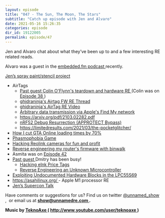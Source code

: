 ```yaml
---
layout: episode
title: "047 - The Sun, The Moon, The Stars"
subtitle: "Catch up episode with Jen and Alvaro"
date: 2021-05-16 15:26:35
categories: episode
dir_id: 19122005
permalink: episode/47
---
```

<p>
 Jen and Alvaro chat about what they’ve been up to and a few interesting RE related reads.
</p>
<p>
 Alvaro was a guest in the
 <a href="https://embedded.fm/episodes/370">
  embedded.fm podcast
 </a>
 recently.
</p>
<p>
 <a href="https://twitter.com/RebelbotJen/status/1392552611564310529">
  Jen’s spray paint/stencil project
 </a>
</p>
<ul>
 <li aria-level="1">
  AirTags
 </li>
 <li style="list-style: none; display: inline">
  <ul>
   <li aria-level="2">
    <a href="https://colinoflynn.com/2021/05/apple-airtag-teardown-test-point-mapping/">
     Past guest Colin O'Flynn's teardown and hardware RE
    </a>
    (Colin was on
    <a href="https://unnamedre.com/episode/38">
     Episode 38
    </a>
    )
   </li>
   <li aria-level="2">
    <a href="https://twitter.com/ghidraninja/status/1391148503196438529">
     ghidraninja's Airtag FW RE Thread
    </a>
   </li>
   <li aria-level="2">
    <a href="https://www.youtube.com/watch?v=_E0PWQvW-14">
     ghidraninja's AirTag RE Video
    </a>
   </li>
   <li aria-level="2">
    <a href="https://positive.security/blog/send-my">
     Arbitrary data transmission via Apple's Find My network
    </a>
   </li>
   <li aria-level="2">
    <a href="https://arxiv.org/pdf/2103.02282.pdf">
     https://arxiv.org/pdf/2103.02282.pdf
    </a>
   </li>
   <li aria-level="2">
    <a href="https://limitedresults.com/2020/06/nrf52-debug-resurrection-approtect-bypass/">
     nRF52 Debug Resurrection (APPROTECT Bypass)
    </a>
   </li>
   <li aria-level="2">
    <a href="https://limitedresults.com/2021/03/the-pocketglitcher/">
     https://limitedresults.com/2021/03/the-pocketglitcher/
    </a>
   </li>
  </ul>
 </li>
 <li aria-level="1">
  <a href="https://nee.lv/2021/02/28/How-I-cut-GTA-Online-loading-times-by-70/">
   How I cut GTA Online loading times by 70%
  </a>
 </li>
 <li aria-level="1">
  <a href="https://store.steampowered.com/app/739630/Phasmophobia/">
   Phasmophobia Game
  </a>
 </li>
 <li aria-level="1">
  <a href="https://www.thirtythreeforty.net/posts/2020/05/hacking-reolink-cameras-for-fun-and-profit/">
   Hacking Reolink cameras for fun and profit
  </a>
 </li>
 <li aria-level="1">
  <a href="https://embeddedbits.org/reverse-engineering-router-firmware-with-binwalk/">
   Reverse engineering my router's firmware with binwalk
  </a>
 </li>
 <li aria-level="1">
  Asmita was on
  <a href="https://unnamedre.com/episode/42">
   Episode 42
  </a>
 </li>
 <li aria-level="1">
  <a href="https://unnamedre.com/episode/43">
   Past guest
  </a>
  Dmitry has been busy!
 </li>
 <li style="list-style: none; display: inline">
  <ul>
   <li aria-level="2">
    <a href="https://dmitry.gr/?r=05.Projects&amp;proj=29.%20eInk%20Price%20Tags">
     Hacking eInk Price Tags
    </a>
   </li>
   <li aria-level="2">
    <a href="https://dmitry.gr/?r=05.Projects&amp;proj=30.%20Reverse%20Engineering%20an%20Unknown%20Microcontroller">
     Reverse Engineering an Unknown Microcontroller
    </a>
   </li>
  </ul>
 </li>
 <li aria-level="1">
  <a href="https://oxide.computer/blog/lpc55/">
   Exploiting Undocumented Hardware Blocks in the LPC55S69
  </a>
 </li>
 <li aria-level="1">
  <a href="https://asahilinux.org/">
   https://asahilinux.org/
  </a>
  - Apple M1 processor RE
 </li>
 <li aria-level="1">
  <a href="https://www.youtube.com/watch?v=iIb-tEzhl_k">
   Jen’s Supercon Talk
  </a>
 </li>
</ul>
<p>
 Have comments or suggestions for us? Find us on twitter
 <a href="https://twitter.com/unnamed_show">
  @unnamed_show
 </a>
 ,  or email us at
 <a href="mailto:show@unnamedre.com">
  <strong>
   show@unnamedre.com
  </strong>
 </a>
 <strong>
  .
 </strong>
</p>
<p>
 <strong>
  Music by
 </strong>
 <a href="http://www.teknoaxe.com">
  <strong>
   TeknoAxe
  </strong>
 </a>
 <strong>
  (
 </strong>
 <a href="http://www.youtube.com/user/teknoaxe">
  <strong>
   http://www.youtube.com/user/teknoaxe
  </strong>
 </a>
 <strong>
  )
 </strong>
</p>
